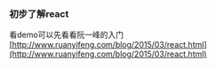 ### 初步了解react
看demo可以先看看阮一峰的入门
[http://www.ruanyifeng.com/blog/2015/03/react.html](http://www.ruanyifeng.com/blog/2015/03/react.html)

